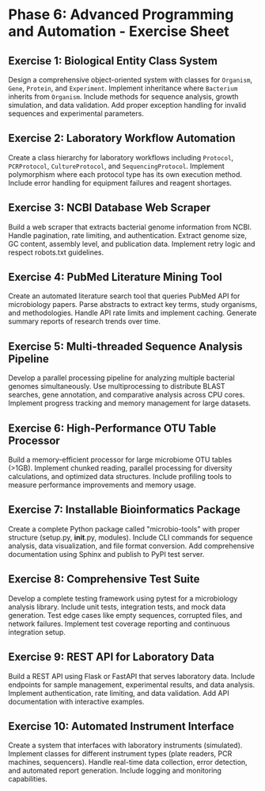 # Phase 6: Advanced Programming and Automation - Exercise Sheet

## Exercise 1: Biological Entity Class System
Design a comprehensive object-oriented system with classes for `Organism`, `Gene`, `Protein`, and `Experiment`. Implement inheritance where `Bacterium` inherits from `Organism`. Include methods for sequence analysis, growth simulation, and data validation. Add proper exception handling for invalid sequences and experimental parameters.

## Exercise 2: Laboratory Workflow Automation
Create a class hierarchy for laboratory workflows including `Protocol`, `PCRProtocol`, `CultureProtocol`, and `SequencingProtocol`. Implement polymorphism where each protocol type has its own execution method. Include error handling for equipment failures and reagent shortages.

## Exercise 3: NCBI Database Web Scraper
Build a web scraper that extracts bacterial genome information from NCBI. Handle pagination, rate limiting, and authentication. Extract genome size, GC content, assembly level, and publication data. Implement retry logic and respect robots.txt guidelines.

## Exercise 4: PubMed Literature Mining Tool
Create an automated literature search tool that queries PubMed API for microbiology papers. Parse abstracts to extract key terms, study organisms, and methodologies. Handle API rate limits and implement caching. Generate summary reports of research trends over time.

## Exercise 5: Multi-threaded Sequence Analysis Pipeline
Develop a parallel processing pipeline for analyzing multiple bacterial genomes simultaneously. Use multiprocessing to distribute BLAST searches, gene annotation, and comparative analysis across CPU cores. Implement progress tracking and memory management for large datasets.

## Exercise 6: High-Performance OTU Table Processor
Build a memory-efficient processor for large microbiome OTU tables (>1GB). Implement chunked reading, parallel processing for diversity calculations, and optimized data structures. Include profiling tools to measure performance improvements and memory usage.

## Exercise 7: Installable Bioinformatics Package
Create a complete Python package called "microbio-tools" with proper structure (setup.py, __init__.py, modules). Include CLI commands for sequence analysis, data visualization, and file format conversion. Add comprehensive documentation using Sphinx and publish to PyPI test server.

## Exercise 8: Comprehensive Test Suite
Develop a complete testing framework using pytest for a microbiology analysis library. Include unit tests, integration tests, and mock data generation. Test edge cases like empty sequences, corrupted files, and network failures. Implement test coverage reporting and continuous integration setup.

## Exercise 9: REST API for Laboratory Data
Build a REST API using Flask or FastAPI that serves laboratory data. Include endpoints for sample management, experimental results, and data analysis. Implement authentication, rate limiting, and data validation. Add API documentation with interactive examples.

## Exercise 10: Automated Instrument Interface
Create a system that interfaces with laboratory instruments (simulated). Implement classes for different instrument types (plate readers, PCR machines, sequencers). Handle real-time data collection, error detection, and automated report generation. Include logging and monitoring capabilities.
